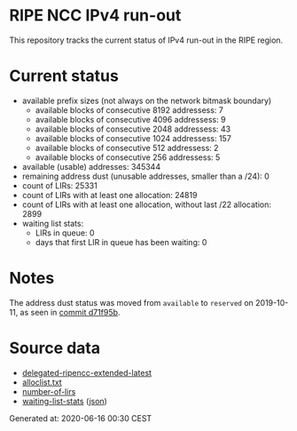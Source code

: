 # RIPE NCC IPv4 run-out
This repository tracks the current status of IPv4 run-out in the RIPE region.

# Current status
- available prefix sizes (not always on the network bitmask boundary)
  - available blocks of consecutive 8192 addressess: 7
  - available blocks of consecutive 4096 addressess: 9
  - available blocks of consecutive 2048 addressess: 43
  - available blocks of consecutive 1024 addressess: 157
  - available blocks of consecutive 512 addressess: 2
  - available blocks of consecutive 256 addressess: 5
- available (usable) addresses: 345344
- remaining address dust (unusable addresses, smaller than a /24): 0
- count of LIRs: 25331
- count of LIRs with at least one allocation: 24819
- count of LIRs with at least one allocation, without last /22 allocation: 2899
- waiting list stats:
  - LIRs in queue: 0
  - days that first LIR in queue has been waiting: 0

# Notes
The address dust status was moved from `available` to `reserved` on 2019-10-11, as seen in [commit d71f95b](https://github.com/zajdee/ripe-ncc-ipv4-runout/commit/d71f95b1f7c9f639556e395e4ad0f41e54834954).

# Source data
- [delegated-ripencc-extended-latest](https://ftp.ripe.net/pub/stats/ripencc/delegated-ripencc-extended-latest)
- [alloclist.txt](https://ftp.ripe.net/pub/stats/ripencc/membership/alloclist.txt)
- [number-of-lirs](https://labs.ripe.net/statistics/number-of-lirs)
- [waiting-list-stats](https://www.ripe.net/manage-ips-and-asns/ipv4/ipv4-waiting-list) ([json](https://www-static.ripe.net/dynamic/ipv4-waiting-list/stats.json))

Generated at: 2020-06-16 00:30 CEST
